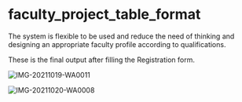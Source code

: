 # faculty_project_table_format
The system is flexible to be used and reduce the need of thinking and designing an appropriate faculty profile according to qualifications.

These is the final output after filling the Registration form. 

![IMG-20211019-WA0011](https://user-images.githubusercontent.com/85832335/163309513-9b2e06dc-c8ad-4368-b3c7-cb6d85ec592d.jpg)

![IMG-20211020-WA0008](https://user-images.githubusercontent.com/85832335/163309892-47e20729-6db6-4032-818d-4a0fc2dd9167.jpg)

